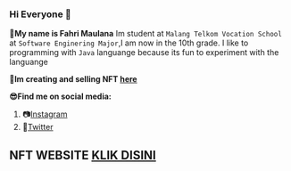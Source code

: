 ### Hi Everyone 👋

**👦My name is Fahri Maulana** Im student at `Malang Telkom Vocation School` at `Software Enginering Major`,I am now in the 10th grade.
I like to programming with `Java` languange because its fun to experiment with the languange

**🎨Im creating and selling NFT [here](https://opensea.io/fahrinft_collection)**

**😎Find me on social media:**

1. 📷[Instagram](https://instagram.com/iniakunfahri)
2. 🦆[Twitter](https://twitter.com/fahri_NFT)

## NFT WEBSITE [KLIK DISINI](https://fahrimaulanaa.github.io/)
